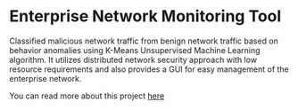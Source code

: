 # Enterprise Network Monitoring Tool

Classified malicious network traffic from benign network traffic based on behavior anomalies using K-Means Unsupervised Machine Learning algorithm. It utilizes distributed network security approach with low resource requirements and also provides a GUI for easy management of the enterprise network.

You can read more about this project [here](https://sunithan29.github.io/hyde/blog/nms-post/)

